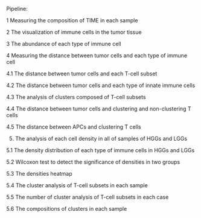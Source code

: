 Pipeline:

1 Measuring the composition of TIME in each sample

2 The visualization of immune cells in the tumor tissue

3 The abundance of each type of immune cell

4 Measuring the distance between tumor cells and each type of immune cell

4.1  The distance between tumor cells and each T-cell subset
  
4.2  The distance between tumor cells and each type of innate immune cells

4.3  The analysis of clusters composed of T-cell subsets

4.4  The distance between tumor cells and clustering and non-clustering T cells

4.5  The distance between APCs and clustering T cells
  
5. The analysis of each cell density in all of samples of HGGs and LGGs

5.1  The density distribution of each type of immune cells in HGGs and LGGs

5.2  Wilcoxon test to detect the significance of densities in two groups

5.3  The densities heatmap

5.4  The cluster analysis of T-cell subsets in each sample

5.5  The number of cluster analysis of T-cell subsets in each case

5.6  The compositions of clusters in each sample
